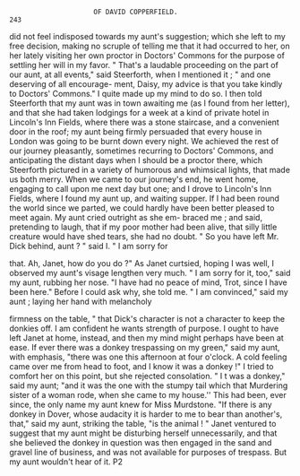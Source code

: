                          OF DAVID COPPERFIELD.                           243
did not feel indisposed towards my aunt's suggestion; which she left to
my free decision, making no scruple of telling me that it had occurred
to her, on her lately visiting her own proctor in Doctors' Commons
for the purpose of settling her will in my favor.
   " That's a laudable proceeding on the part of our aunt, at all events,"
said Steerforth, when I mentioned it ; " and one deserving of all encourage-
ment, Daisy, my advice is that you take kindly to Doctors' Commons."
   I quite made up my mind to do so. I then told Steerforth that my
aunt was in town awaiting me (as I found from her letter), and that she
had taken lodgings for a week at a kind of private hotel in Lincoln's
Inn Fields, where there was a stone staircase, and a convenient door in the
roof; my aunt being firmly persuaded that every house in London was
going to be burnt down every night.
   We achieved the rest of our journey pleasantly, sometimes recurring to
Doctors' Commons, and anticipating the distant days when I should be a
proctor there, which Steerforth pictured in a variety of humorous and
whimsical lights, that made us both merry. When we came to our journey's
end, he went home, engaging to call upon me next day but one; and I
drove to Lincoln's Inn Fields, where I found my aunt up, and waiting
supper.
   If I had been round the world since we parted, we could hardly have
been better pleased to meet again. My aunt cried outright as she em-
braced me ; and said, pretending to laugh, that if my poor mother had been
alive, that silly little creature would have shed tears, she had no doubt.
    " So you have left Mr. Dick behind, aunt ? " said I.      " I am sorry for

that. Ah, Janet, how do you do ?"
   As Janet curtsied, hoping I was well, I observed my aunt's visage
lengthen very much.
    " I am sorry for it, too," said my aunt, rubbing her nose. "I have
had no peace of mind, Trot, since I have been here."
   Before I could ask why, she told me.
   " I am convinced," said my aunt ; laying her hand with melancholy

firmness on the table, " that Dick's character is not a character to keep
the donkies off. I am confident he wants strength of purpose. I ought
to have left Janet at home, instead, and then my mind might perhaps
have been at ease. If ever there was a donkey trespassing on my green,"
said my aunt, with emphasis, "there was one this afternoon at four o'clock.
A cold feeling came over me from head to foot, and I know it was a
donkey !"
   I tried to comfort her on this point, but she rejected consolation.
    " I t was a donkey," said my aunt; "and it was the one with the
stumpy tail which that Murdering sister of a woman rode, when she came
to my house.'' This had been, ever since, the only name my aunt knew
for Miss Murdstone. "If there is any donkey in Dover, whose audacity
it is harder to me to bear than another's, that," said my aunt, striking the
table, "is the animal ! "
   Janet ventured to suggest that my aunt might be disturbing herself
unnecessarily, and that she believed the donkey in question was then
engaged in the sand and gravel line of business, and was not available for
purposes of trespass. But my aunt wouldn't hear of it.
                                                                P2
